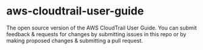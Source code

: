 # aws-cloudtrail-user-guide
The open source version of the AWS CloudTrail User Guide. You can submit feedback &amp; requests for changes by submitting issues in this repo or by making proposed changes &amp; submitting a pull request.
